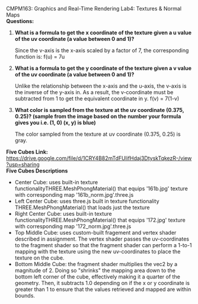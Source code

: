 CMPM163: Graphics and Real-Time Rendering
Lab4: Textures & Normal Maps
<br>
<b>Questions:</b>
<ol>
    <li>
        <b>
            What is a formula to get the x coordinate of the texture given a u value of the uv coordinate (a value between 0 and 1)?
        </b>
        <br>
        <p>
            Since the v-axis is the x-axis scaled by a factor of 7, the corresponding function is:
            f(u) = 7u
        </p>
        
 </li>
 <li>
        <b>
            What is a formula to get the y coordinate of the texture given a v value of the uv coordinate (a value between 0 and 1)?
        </b>
        <br>
        <p>
            Unlike the relationship between the x-axis and the u-axis, the v-axis is the inverse of the y-axis in. As a result, the v-coordinate must be subtracted from 1 to get the equivalent coordinate in y. 
            f(v) = 7(1-v)
        </p>
</li>
    
<li>
        <b>
            What color is sampled from the texture at the uv coordinate (0.375, 0.25)? (sample from the image based on the number your formula gives you i.e. (1, 0) (x, y) is blue)
        </b>
        <br>
        <p>
            The color sampled from the texture at uv coordinate (0.375, 0.25) is gray.
        </p>
    </li>
</ol>


<b>Five Cubes Link:</b> https://drive.google.com/file/d/1CRY4B82mTdFUlifHdaj3DtyskTqkezR-/view?usp=sharing
<br>
<b>Five Cubes Descriptions</b>
<p>
<ul>
<li>
Center Cube: uses built-in texture functionalityTHREE.MeshPhongMaterial() that equips '161b.jpg' texture with corresponding map '161b_norm.jpg'.three.js 
</li>
<li>
Left Center Cube: uses three.js built in texture functionality THREE.MeshPhongMaterial() that loads just the texture 
</li>
<li>
Right Center Cube: uses built-in texture functionalityTHREE.MeshPhongMaterial() that equips '172.jpg' texture with corresponding map '172_norm.jpg'.three.js 
</li>
<li>
Top Middle Cube: uses custom-built fragement and vertex shader described in assignment. The vertex shader passes the uv-coordinates to the fragment shader so that the fragment shader can perform a 1-to-1 mapping with the texture using the new uv-coordinates to place the texture on the cube.
</li>
<li>
Bottom Middle Cube: the fragment shader multiplies the vec2 by a magnitude of 2. Doing so "shrinks" the mapping area down to the bottom left corner of the cube, effectively making it a quarter of the geometry. Then, it subtracts 1.0 depending on if the x or y coordinate is greater than 1 to ensure that the values retrieved and mapped are within bounds.
</li>
</p>

